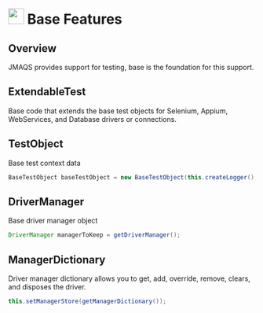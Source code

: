 # <img src="resources/maqslogo.ico" height="32" width="32"> Base Features

## Overview
JMAQS provides support for testing, base is the foundation for this support.  

## ExtendableTest
Base code that extends the base test objects for Selenium, Appium, WebServices, and Database drivers or connections.

## TestObject
Base test context data
```java
BaseTestObject baseTestObject = new BaseTestObject(this.createLogger(), this.getFullyQualifiedTestClassName()));
```

## DriverManager
Base driver manager object
```java
DriverManager managerToKeep = getDriverManager();
```

## ManagerDictionary
 Driver manager dictionary allows you to get, add, override, remove, clears, and disposes the driver. 
 ```java
 this.setManagerStore(getManagerDictionary());
 ```